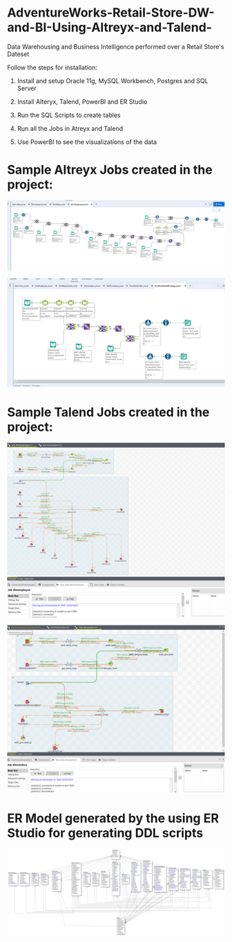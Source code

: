 # AdventureWorks-Retail-Store-DW-and-BI-Using-Altreyx-and-Talend-
Data Warehousing and Business Intelligence performed over a Retail Store's Dateset

Follow the steps for installation:

1. Install and setup Oracle 11g, MySQL Workbench, Postgres and SQL Server

2. Install Alteryx, Talend, PowerBI and ER Studio

3. Run the SQL Scripts to create tables

4. Run all the Jobs in Atreyx and Talend

5. Use PowerBI to see the visualizations of the data


# Sample Altreyx Jobs created in the project:

![](Images/Alteryx_Screenshots/DimEmployee.png)

![](Images/Alteryx_Screenshots/FactWorkOrderRouting.png)

# Sample Talend Jobs created in the project:

![](Images/Talend_Screenshots/DimEmployee_Talend.png)

![](Images/Talend_Screenshots/DimVendor_Talend.png)

# ER Model generated by the using ER Studio for generating DDL scripts 

![](Images/Team7_Model.jpg)



